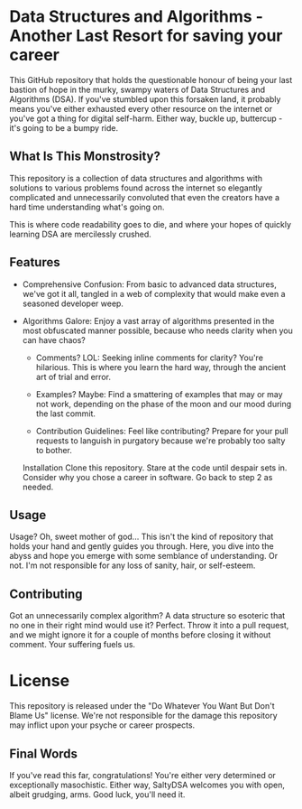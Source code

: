 # Data Structures and Algorithms - Another Last Resort for saving your career

This GitHub repository that holds the questionable honour of being your last bastion of hope in the murky, swampy waters of Data Structures and Algorithms (DSA). If you've stumbled upon this forsaken land, it probably means you've either exhausted every other resource on the internet or you've got a thing for digital self-harm. Either way, buckle up, buttercup - it's going to be a bumpy ride.

## What Is This Monstrosity?

This repository is a collection of data structures and algorithms with solutions to various problems found across the internet so elegantly complicated and unnecessarily convoluted that even the creators have a hard time understanding what's going on.

This is where code readability goes to die, and where your hopes of quickly learning DSA are mercilessly crushed.

## Features

- Comprehensive Confusion: From basic to advanced data structures, we've got it all, tangled in a web of complexity that would make even a seasoned developer weep.

- Algorithms Galore: Enjoy a vast array of algorithms presented in the most obfuscated manner possible, because who needs clarity when you can have chaos?

  - Comments? LOL: Seeking inline comments for clarity? You're hilarious. This is where you learn the hard way, through the ancient art of trial and error.

  - Examples? Maybe: Find a smattering of examples that may or may not work, depending on the phase of the moon and our mood during the last commit.

  - Contribution Guidelines: Feel like contributing? Prepare for your pull requests to languish in purgatory because we're probably too salty to bother.

  Installation
  Clone this repository.
  Stare at the code until despair sets in.
  Consider why you chose a career in software.
  Go back to step 2 as needed.

## Usage

Usage? Oh, sweet mother of god... This isn't the kind of repository that holds your hand and gently guides you through. Here, you dive into the abyss and hope you emerge with some semblance of understanding. Or not. I'm not responsible for any loss of sanity, hair, or self-esteem.

## Contributing

Got an unnecessarily complex algorithm? A data structure so esoteric that no one in their right mind would use it? Perfect. Throw it into a pull request, and we might ignore it for a couple of months before closing it without comment. Your suffering fuels us.

# License

This repository is released under the "Do Whatever You Want But Don't Blame Us" license. We're not responsible for the damage this repository may inflict upon your psyche or career prospects.

## Final Words

If you've read this far, congratulations! You're either very determined or exceptionally masochistic. Either way, SaltyDSA welcomes you with open, albeit grudging, arms. Good luck, you'll need it.
